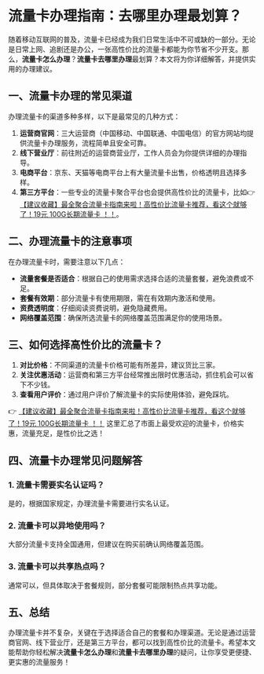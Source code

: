 # 流量卡办理指南：去哪里办理最划算？

随着移动互联网的普及，流量卡已经成为我们日常生活中不可或缺的一部分。无论是日常上网、追剧还是办公，一张高性价比的流量卡都能为你节省不少开支。那么，**流量卡怎么办理**？**流量卡去哪里办理**最划算？本文将为你详细解答，并提供实用的办理建议。

## 一、流量卡办理的常见渠道

办理流量卡的渠道多种多样，以下是最常见的几种方式：

1. **运营商官网**：三大运营商（中国移动、中国联通、中国电信）的官方网站均提供流量卡办理服务，流程简单且安全可靠。
2. **线下营业厅**：前往附近的运营商营业厅，工作人员会为你提供详细的办理指导。
3. **电商平台**：京东、天猫等电商平台上有大量流量卡出售，价格透明且选择多样。
4. **第三方平台**：一些专业的流量卡聚合平台也会提供高性价比的流量卡，比如👉 [【建议收藏】最全聚合流量卡指南来啦！高性价比流量卡推荐，看这个就够了！19元 100G长期流量卡 ！！](https://bit.ly/Liuliangka)。

## 二、办理流量卡的注意事项

在办理流量卡时，需要注意以下几点：

- **流量套餐是否适合**：根据自己的使用需求选择合适的流量套餐，避免浪费或不足。
- **套餐有效期**：部分流量卡有使用期限，需在有效期内激活和使用。
- **资费透明度**：仔细阅读资费说明，避免隐藏费用。
- **网络覆盖范围**：确保所选流量卡的网络覆盖范围满足你的使用场景。

## 三、如何选择高性价比的流量卡？

1. **对比价格**：不同渠道的流量卡价格可能有所差异，建议货比三家。
2. **关注优惠活动**：运营商和第三方平台经常推出限时优惠活动，抓住机会可以省下不少钱。
3. **查看用户评价**：通过用户评价了解流量卡的实际使用体验，避免踩坑。

👉 [【建议收藏】最全聚合流量卡指南来啦！高性价比流量卡推荐，看这个就够了！19元 100G长期流量卡 ！！](https://bit.ly/Liuliangka) 这里汇总了市面上最受欢迎的流量卡，价格实惠，流量充足，是性价比之选！

## 四、流量卡办理常见问题解答

### 1. 流量卡需要实名认证吗？
是的，根据国家规定，办理流量卡需要进行实名认证。

### 2. 流量卡可以异地使用吗？
大部分流量卡支持全国通用，但建议在购买前确认网络覆盖范围。

### 3. 流量卡可以共享热点吗？
通常可以，但具体取决于套餐规则，部分套餐可能限制热点共享功能。

## 五、总结

办理流量卡并不复杂，关键在于选择适合自己的套餐和办理渠道。无论是通过运营商官网、线下营业厅，还是第三方平台，都可以找到高性价比的流量卡。希望本文能帮助你轻松解决**流量卡怎么办理**和**流量卡去哪里办理**的疑问，让你享受更便捷、更实惠的流量服务！